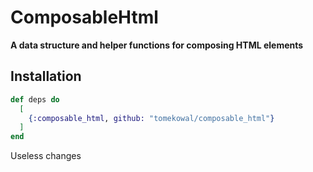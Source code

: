 # ComposableHtml

**A data structure and helper functions for composing HTML elements**

## Installation

```elixir
def deps do
  [
    {:composable_html, github: "tomekowal/composable_html"}
  ]
end
```

Useless changes

